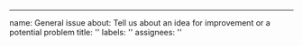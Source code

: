 ---
name: General issue
about: Tell us about an idea for improvement or a potential problem
title: ''
labels: ''
assignees: ''
